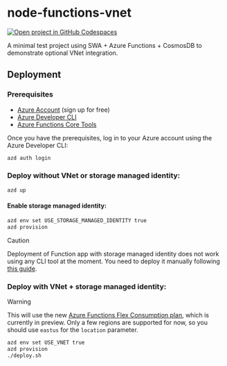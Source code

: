 # node-functions-vnet

[![Open project in GitHub Codespaces](https://img.shields.io/badge/Codespaces-Open-blue?style=flat-square&logo=github)](https://codespaces.new/sinedied/node-functions-vnet?hide_repo_select=true&ref=main&quickstart=true)

A minimal test project using SWA + Azure Functions + CosmosDB to demonstrate optional VNet integration.

## Deployment

### Prerequisites
- [Azure Account](https://azure.microsoft.com/en-us/free/) (sign up for free)
- [Azure Developer CLI](https://learn.microsoft.com/en-us/azure/developer/azure-developer-cli/install-azd?tabs=winget-windows%2Cbrew-mac%2Cscript-linux&pivots=os-windows)
- [Azure Functions Core Tools](https://learn.microsoft.com/en-us/azure/azure-functions/functions-run-local?tabs=windows%2Cisolated-process%2Cnode-v4%2Cpython-v2%2Chttp-trigger%2Ccontainer-apps&pivots=programming-language-javascript#install-the-azure-functions-core-tools)

Once you have the prerequisites, log in to your Azure account using the Azure Developer CLI:

```bash
azd auth login
```

### Deploy without VNet or storage managed identity:

```bash
azd up
```

#### Enable storage managed identity:

```bash
azd env set USE_STORAGE_MANAGED_IDENTITY true
azd provision
```

> [!CAUTION]
> Deployment of Function app with storage managed identity does not work using any CLI tool at the moment.
> You need to deploy it manually following [this guide](https://learn.microsoft.com/en-us/azure/azure-functions/run-functions-from-deployment-package#using-website_run_from_package--url).

### Deploy with VNet + storage managed identity:

> [!WARNING]
> This will use the new [Azure Functions Flex Consumption plan](https://learn.microsoft.com/en-us/azure/azure-functions/flex-consumption-plan), which is currently in preview. Only a few regions are supported for now, so you should use `eastus` for the `location` parameter.

```bash
azd env set USE_VNET true
azd provision
./deploy.sh
```

<!--
> [!TIP]
> If you install the [Azure Developer CLI daily build](https://github.com/Azure/azure-dev/blob/main/cli/installer/README.md#download-from-daily-builds), you can use `azd up` to provision and deploy in one command.
-->
